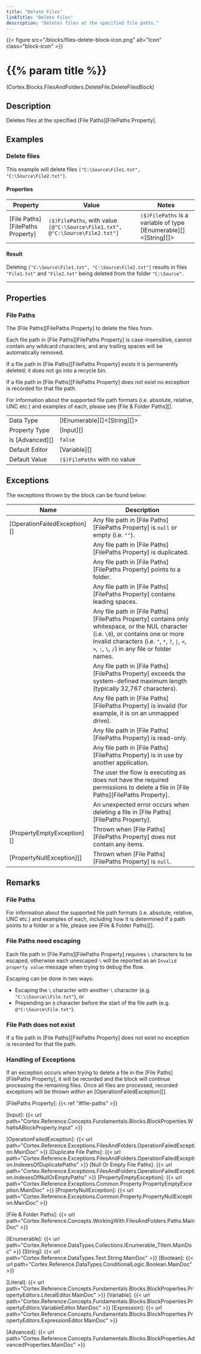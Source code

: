 ```yaml
---
title: "Delete Files"
linkTitle: "Delete Files"
description: "Deletes files at the specified file paths."
---
```


{{< figure src="/blocks/files-delete-block-icon.png" alt="Icon" class="block-icon" >}}

# {{% param title %}}

<p class="namespace">(Cortex.Blocks.FilesAndFolders.DeleteFile.DeleteFilesBlock)</p>

## Description

Deletes files at the specified [File Paths][FilePaths Property].

## Examples

### Delete files

This example will delete files `["C:\Source\File1.txt", "C:\Source\File2.txt"]`.

#### Properties

| Property           | Value                     | Notes                                    |
|--------------------|---------------------------|------------------------------------------|
| [File Paths][FilePaths Property] | `($)FilePaths`, with value `[@"C:\Source\File1.txt", @"C:\Source\File2.txt"]` | `($)FilePaths` is a variable of type [IEnumerable][]&lt;[String][]&gt; |

#### Result

Deleting `["C:\Source\File1.txt", "C:\Source\File2.txt"]`  results in files `"File1.txt"` and `"File2.txt"` being deleted from the folder `"C:\Source"`.

***

## Properties

### File Paths

The [File Paths][FilePaths Property] to delete the files from.

Each file path in [File Paths][FilePaths Property] is case-insensitive, cannot contain any wildcard characters, and any trailing spaces will be automatically removed.

If a file path in [File Paths][FilePaths Property] exists it is permanently deleted; it does not go into a recycle bin.

If a file path in [File Paths][FilePaths Property] does not exist no exception is recorded for that file path.

For information about the supported file path formats (i.e. absolute, relative, UNC etc.) and examples of each, please see [File & Folder Paths][].

| | |
|--------------------|---------------------------|
| Data Type | [IEnumerable][]&lt;[String][]&gt; |
| Property Type | [Input][] |
| Is [Advanced][] | `false` |
| Default Editor | [Variable][] |
| Default Value | `($)FilePaths` with no value |

## Exceptions

The exceptions thrown by the block can be found below:

| Name     | Description |
|----------|----------|
| [OperationFailedException][] | Any file path in [File Paths][FilePaths Property] is `null` or empty (i.e. `""`). |
|                              | Any file path in [File Paths][FilePaths Property] is duplicated. |
|                              | Any file path in [File Paths][FilePaths Property] points to a folder. |
|                              | Any file path in [File Paths][FilePaths Property] contains leading spaces. |
|                              | Any file path in [File Paths][FilePaths Property] contains only whitespace, or the NUL character (i.e. `\0`), or contains one or more invalid characters (i.e. `"`, `*`, `?`, `\|`, `<`, `>`, `:`, `\`, `/`) in any file or folder names. |
|                              | Any file path in [File Paths][FilePaths Property] exceeds the system-defined maximum length (typically 32,767 characters). |
|                              | Any file path in [File Paths][FilePaths Property] is invalid (for example, it is on an unmapped drive). |
|                              | Any file path in [File Paths][FilePaths Property] is read-only. |
|                              | Any file path in [File Paths][FilePaths Property] is in use by another application. |
|                              | The user the flow is executing as does not have the required permissions to delete a file in [File Paths][FilePaths Property]. |
|                              | An unexpected error occurs when deleting a file in [File Paths][FilePaths Property]. |
| [PropertyEmptyException][]   | Thrown when [File Paths][FilePaths Property] does not contain any items. |
| [PropertyNullException][]    | Thrown when [File Paths][FilePaths Property] is `null`. |

## Remarks

### File Paths

For information about the supported file path formats (i.e. absolute, relative, UNC etc.) and examples of each, including how it is determined if a path points to a folder or a file, please see [File & Folder Paths][].

### File Paths need escaping

Each file path in [File Paths][FilePaths Property] requires `\` characters to be escaped, otherwise each unescaped `\` will be reported as an `Invalid property value` message when trying to debug the flow.

Escaping can be done in two ways:

* Escaping the `\` character with another `\` character (e.g. `"C:\\Source\\File.txt"`), or
* Prepending an `@` character before the start of the
file path (e.g. `@"C:\Source\File.txt"`).

### File Path does not exist

If a file path in [File Paths][FilePaths Property] does not exist no exception is recorded for that file path.

### Handling of Exceptions

If an exception occurs when trying to delete a file in the [File Paths][FilePaths Property], it will be recorded and the block will continue processing the remaining files. Once all files are processed, recorded exceptions will be thrown within an [OperationFailedException][].

[FilePaths Property]: {{< ref "#file-paths" >}}

[Input]: {{< url path="Cortex.Reference.Concepts.Fundamentals.Blocks.BlockProperties.WhatIsABlockProperty.Input" >}}

[OperationFailedException]: {{< url path="Cortex.Reference.Exceptions.FilesAndFolders.OperationFailedException.MainDoc" >}}
[Duplicate File Paths]: {{< url path="Cortex.Reference.Exceptions.FilesAndFolders.OperationFailedException.IndexesOfDuplicatePaths" >}}
[Null Or Empty File Paths]: {{< url path="Cortex.Reference.Exceptions.FilesAndFolders.OperationFailedException.IndexesOfNullOrEmptyPaths" >}}
[PropertyEmptyException]: {{< url path="Cortex.Reference.Exceptions.Common.Property.PropertyEmptyException.MainDoc" >}}
[PropertyNullException]: {{< url path="Cortex.Reference.Exceptions.Common.Property.PropertyNullException.MainDoc" >}}

[File & Folder Paths]: {{< url path="Cortex.Reference.Concepts.WorkingWith.FilesAndFolders.Paths.MainDoc" >}}

[IEnumerable]: {{< url path="Cortex.Reference.DataTypes.Collections.IEnumerable_TItem.MainDoc" >}}
[String]: {{< url path="Cortex.Reference.DataTypes.Text.String.MainDoc" >}}
[Boolean]: {{< url path="Cortex.Reference.DataTypes.ConditionalLogic.Boolean.MainDoc" >}}

[Literal]: {{< url path="Cortex.Reference.Concepts.Fundamentals.Blocks.BlockProperties.PropertyEditors.LiteralEditor.MainDoc" >}}
[Variable]: {{< url path="Cortex.Reference.Concepts.Fundamentals.Blocks.BlockProperties.PropertyEditors.VariableEditor.MainDoc" >}}
[Expression]: {{< url path="Cortex.Reference.Concepts.Fundamentals.Blocks.BlockProperties.PropertyEditors.ExpressionEditor.MainDoc" >}}

[Advanced]: {{< url path="Cortex.Reference.Concepts.Fundamentals.Blocks.BlockProperties.AdvancedProperties.MainDoc" >}}

